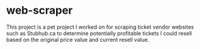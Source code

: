 # web-scraper

This project is a pet project I worked on for scraping ticket vendor websites such as Stubhub.ca to determine potentially profitable tickets 
I could resell based on the original price value and current resell value. 
